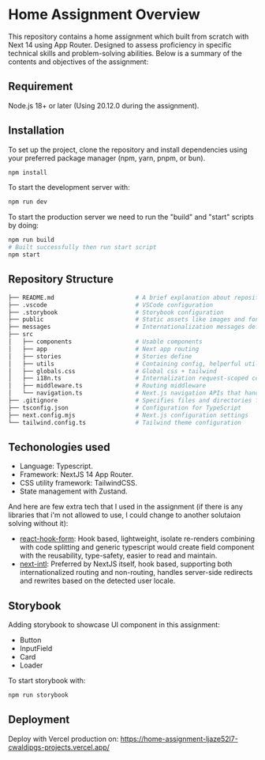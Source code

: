 
# Home Assignment Overview

This repository contains a home assignment which built from scratch with Next 14 using App Router. Designed to assess proficiency in specific technical skills and problem-solving abilities. Below is a summary of the contents and objectives of the assignment:

## Requirement

Node.js 18+ or later (Using 20.12.0 during the assignment).

## Installation

To set up the project, clone the repository and install dependencies using your preferred package manager (npm, yarn, pnpm, or bun). 

```bash
npm install
```

To start the development server with:

```bash
npm run dev
```

To start the production server we need to run the "build" and "start" scripts by doing:

```bash
npm run build
# Built successfully then run start script
npm start 
```

## Repository Structure

```bash
├── README.md                       # A brief explanation about repository
├── .vscode                         # VSCode configuration
├── .storybook                      # Storybook configuration
├── public                          # Static assets like images and fonts
├── messages                        # Internationalization messages defined
├── src
│   ├── components                  # Usable components
│   ├── app                         # Next app routing
│   ├── stories                     # Stories define
│   ├── utils                       # Containing config, helperful utilities function
│   ├── globals.css                 # Global css + tailwind
│   ├── i18n.ts                     # Internalization request-scoped configuration
│   ├── middleware.ts               # Routing middleware
│   └── navigation.ts               # Next.js navigation APIs that handle the user locale
├── .gitignore                      # Specifies files and directories for Git to ignore
├── tsconfig.json                   # Configuration for TypeScript
├── next.config.mjs                 # Next.js configuration settings
└── tailwind.config.ts              # Tailwind theme configuration
```

## Techonologies used

- Language: Typescript.
- Framework: NextJS 14 App Router.
- CSS utility framework: TailwindCSS.
- State management with Zustand.

And here are few extra tech that I used in the assignment (if there is any libraries that i'm not allowed to use, I could change to another solutaion solving without it):
- [react-hook-form](https://react-hook-form.com/): Hook based, lightweight, isolate re-renders combining with code splitting and generic typescript would create field component with the reusability, type-safety, easier to read and maintain.
- [next-intl](https://next-intl-docs.vercel.app/): Preferred by NextJS itself, hook based, supporting both internationalized routing and non-routing, handles server-side redirects and rewrites based on the detected user locale.

## Storybook

Adding storybook to showcase UI component in this assignment:
- Button
- InputField
- Card
- Loader

To start storybook with: 

```bash
npm run storybook
```

## Deployment
Deploy with Vercel production on: https://home-assignment-ljaze52l7-cwaldjpgs-projects.vercel.app/
